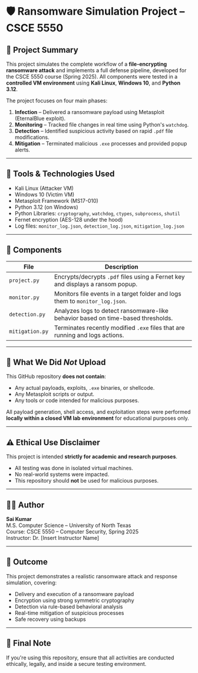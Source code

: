 # 🛡️ Ransomware Simulation Project – CSCE 5550

## 📌 Project Summary

This project simulates the complete workflow of a **file-encrypting ransomware attack** and implements a full defense pipeline, developed for the CSCE 5550 course (Spring 2025). All components were tested in a **controlled VM environment** using **Kali Linux**, **Windows 10**, and **Python 3.12**.

The project focuses on four main phases:

1. **Infection** – Delivered a ransomware payload using Metasploit (EternalBlue exploit).
2. **Monitoring** – Tracked file changes in real time using Python's `watchdog`.
3. **Detection** – Identified suspicious activity based on rapid `.pdf` file modifications.
4. **Mitigation** – Terminated malicious `.exe` processes and provided popup alerts.


---

## 🔧 Tools & Technologies Used

- Kali Linux (Attacker VM)
- Windows 10 (Victim VM)
- Metasploit Framework (MS17-010)
- Python 3.12 (on Windows)
- Python Libraries: `cryptography`, `watchdog`, `ctypes`, `subprocess`, `shutil`
- Fernet encryption (AES-128 under the hood)
- Log files: `monitor_log.json`, `detection_log.json`, `mitigation_log.json`

---

## 📁 Components

| File | Description |
|------|-------------|
| `project.py` | Encrypts/decrypts `.pdf` files using a Fernet key and displays a ransom popup. |
| `monitor.py` | Monitors file events in a target folder and logs them to `monitor_log.json`. |
| `detection.py` | Analyzes logs to detect ransomware-like behavior based on time-based thresholds. |
| `mitigation.py` | Terminates recently modified `.exe` files that are running and logs actions. |

---

## 🔐 What We Did *Not* Upload

This GitHub repository **does not contain**:

- Any actual payloads, exploits, `.exe` binaries, or shellcode.
- Any Metasploit scripts or output.
- Any tools or code intended for malicious purposes.

All payload generation, shell access, and exploitation steps were performed **locally within a closed VM lab environment** for educational purposes only.

---

## ⚠️ Ethical Use Disclaimer

This project is intended **strictly for academic and research purposes**.

- All testing was done in isolated virtual machines.
- No real-world systems were impacted.
- This repository should **not** be used for malicious purposes.

---

## 👨‍💻 Author

**Sai Kumar**  
M.S. Computer Science – University of North Texas  
Course: CSCE 5550 – Computer Security, Spring 2025  
Instructor: Dr. [Insert Instructor Name]

---

## 🧠 Outcome

This project demonstrates a realistic ransomware attack and response simulation, covering:

- Delivery and execution of a ransomware payload
- Encryption using strong symmetric cryptography
- Detection via rule-based behavioral analysis
- Real-time mitigation of suspicious processes
- Safe recovery using backups

---

## 📌 Final Note

If you're using this repository, ensure that all activities are conducted ethically, legally, and inside a secure testing environment.
